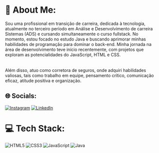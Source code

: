 # 💫 About Me:
Sou uma profissional em transição de carreira, dedicada à tecnologia, atualmente no terceiro período em Análise e Desenvolvimento de carreira Sistemas (ADS) e cursando simultaneamente o curso fullstack. No momento, estou focado no estudo Java e buscando aprimorar minhas habilidades de programação para dominar o back-end. Minha jornada na área de desenvolvimento teve início recentemente, com projetos que exploram as potencialidades do JavaScript, HTML e CSS.<br><br><br>Além disso, atuo como corretora de seguros, onde adquiri habilidades valiosas, tais como trabalho em equipe, pensamento crítico, comunicação eficaz, atitude positiva e organização.


## 🌐 Socials:
[![Instagram](https://img.shields.io/badge/Instagram-%23E4405F.svg?logo=Instagram&logoColor=white)](https://instagram.com/priscillamirandaa) [![LinkedIn](https://img.shields.io/badge/LinkedIn-%230077B5.svg?logo=linkedin&logoColor=white)](https://linkedin.com/in/www.linkedin.com/in/priscilla-miranda-a77684220) 

# 💻 Tech Stack:
![HTML5](https://img.shields.io/badge/html5-%23E34F26.svg?style=for-the-badge&logo=html5&logoColor=white) ![CSS3](https://img.shields.io/badge/css3-%231572B6.svg?style=for-the-badge&logo=css3&logoColor=white) ![JavaScript](https://img.shields.io/badge/javascript-%23323330.svg?style=for-the-badge&logo=javascript&logoColor=%23F7DF1E) ![Java](https://img.shields.io/badge/java-%23ED8B00.svg?style=for-the-badge&logo=openjdk&logoColor=white)


